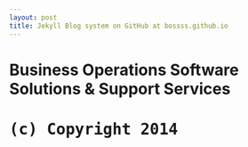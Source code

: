 ```yaml
---
layout: post
title: Jekyll Blog system on GitHub at bossss.github.io
---
```


<h1>Business Operations Software Solutions & Support Services<h1>

<tt>(c) Copyright 2014</tt>
